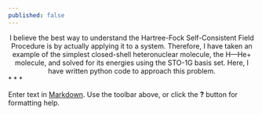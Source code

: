 ```yaml
---
published: false
---
```

<center>I believe the best way to understand the Hartree-Fock Self-Consistent Field Procedure is by actually applying it to a system. Therefore, I have taken an example of the simplest closed-shell heteronuclear molecule, the H—He+ molecule, and solved for its energies using the STO-1G basis set. Here, I have written python code to approach this problem.</center>
* * *



Enter text in [Markdown](http://daringfireball.net/projects/markdown/). Use the toolbar above, or click the **?** button for formatting help.
